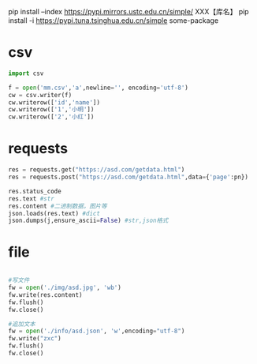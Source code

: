 pip install –index https://pypi.mirrors.ustc.edu.cn/simple/ XXX【库名】
pip install -i https://pypi.tuna.tsinghua.edu.cn/simple some-package

# csv
```python
import csv  

f = open('mm.csv','a',newline='', encoding='utf-8')
cw = csv.writer(f)
cw.writerow(['id','name'])
cw.writerow(['1','小明'])
cw.writerow(['2','小红'])
```

# requests
```python
res = requests.get("https://asd.com/getdata.html")
res = requests.post("https://asd.com/getdata.html",data={'page':pn})

res.status_code
res.text #str
res.content #二进制数据，图片等
json.loads(res.text) #dict
json.dumps(j,ensure_ascii=False) #str,json格式

```

# file
```python

#写文件
fw = open('./img/asd.jpg', 'wb')  
fw.write(res.content)  
fw.flush()  
fw.close()

#追加文本
fw = open('./info/asd.json', 'w',encoding="utf-8")  
fw.write("zxc")  
fw.flush()  
fw.close()

```
